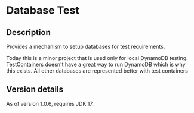 # Database Test

## Description

Provides a mechanism to setup databases for test requirements.

Today this is a minor project that is used only for local DynamoDB
testing.  TestContainers doesn't have a great way to run DynamoDB
which is why this exists. All other databases are represented better
with test containers

## Version details

As of version 1.0.6, requires JDK 17.